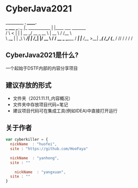 # CyberJava2021
_________        ___.                     ____.                    
\_   ___ \___.__.\_ |__   ___________    |    |____ ___  _______   
/    \  \<   |  | | __ \_/ __ \_  __ \   |    \__  \\  \/ /\__  \  
\     \___\___  | | \_\ \  ___/|  | \/\__|    |/ __ \\   /  / __ \_
 \______  / ____| |___  /\___  >__|  \________(____  /\_/  (____  /
        \/\/          \/     \/                    \/           \/ 
## CyberJava2021是什么?
 一个起始于DSTF内部的内容分享项目
 
 
## 建议存放的形式


- 文件夹（2021.11.11_内容概况）
- 文件夹中存放项目代码+笔记
- 建议项目代码可在集成工具(例如IDEA)中直接打开运行

## 关于作者

```javascript
var cyberkiller = {
  nickName  : "huofei",
  site : "https://github.com/HooFaya"
  
  nickName  : "yanhong",
  site : ""
  
    nickName  : "yangxuan",
  site : ""
}
```

